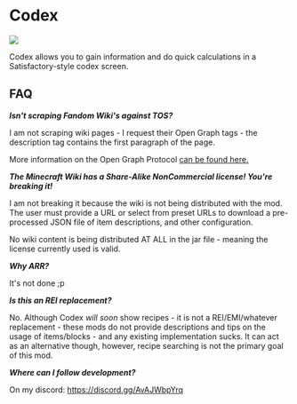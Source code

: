 # Codex

![](https://cdn.discordapp.com/attachments/523251999899385875/1067936902952534036/java_n9E1Kgkg61.gif)

Codex allows you to gain information and do quick calculations in a Satisfactory-style codex screen.

## FAQ

***Isn't scraping Fandom Wiki's against TOS?***

I am not scraping wiki pages - I request their Open Graph tags - the description tag contains the first paragraph of the page.

More information on the Open Graph Protocol [can be found here.](https://ogp.me/)

***The Minecraft Wiki has a Share-Alike NonCommercial license! You're breaking it!***

I am not breaking it because the wiki is not being distributed with the mod. The user must provide a URL or select from preset URLs to download a pre-processed JSON file of item descriptions, and other configuration.

No wiki content is being distributed AT ALL in the jar file - meaning the license currently used is valid.

***Why ARR?***

It's not done ;p

***Is this an REI replacement?***

No. Although Codex *will soon* show recipes - it is not a REI/EMI/whatever replacement - these mods do not provide descriptions and tips on the usage of items/blocks - and any existing implementation sucks.
It can act as an alternative though, however, recipe searching is not the primary goal of this mod.

***Where can I follow development?***

On my discord: https://discord.gg/AvAJWbpYrq